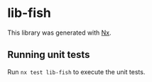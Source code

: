 # lib-fish

This library was generated with [Nx](https://nx.dev).

## Running unit tests

Run `nx test lib-fish` to execute the unit tests.
